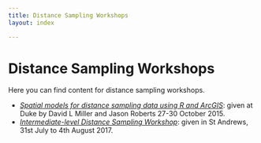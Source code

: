```yaml
---
title: Distance Sampling Workshops
layout: index

---
```


# Distance Sampling Workshops

Here you can find content for distance sampling workshops.

- [*Spatial models for distance sampling data using R and ArcGIS*](duke-spatial-2015): given at Duke by David L Miller and Jason Roberts 27-30 October 2015.
- [*Intermediate-level Distance Sampling Workshop*](stand-intermed-2017): given in St Andrews, 31st July to 4th August 2017.


